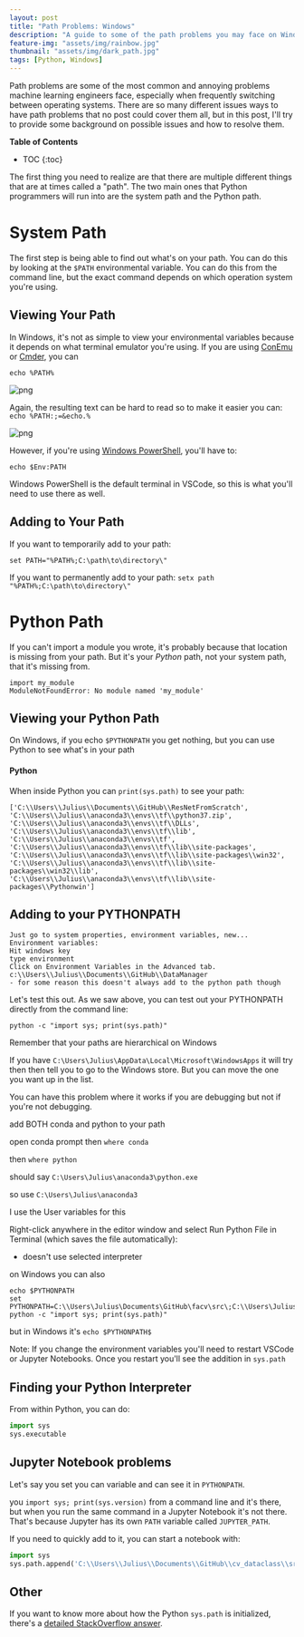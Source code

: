 ```yaml
---
layout: post
title: "Path Problems: Windows"
description: "A guide to some of the path problems you may face on Windows"
feature-img: "assets/img/rainbow.jpg"
thumbnail: "assets/img/dark_path.jpg"
tags: [Python, Windows]
---
```


Path problems are some of the most common and annoying problems machine learning engineers face, especially when frequently switching between operating systems. There are so many different issues ways to have path problems that no post could cover them all, but in this post, I'll try to provide some background on possible issues and how to resolve them.

<b>Table of Contents</b>
* TOC
{:toc}

The first thing you need to realize are that there are multiple different things that are at times called a "path". The two main ones that Python programmers will run into are the system path and the Python path. 

# System Path

The first step is being able to find out what's on your path. You can do this by looking at the `$PATH` environmental variable. You can do this from the command line, but the exact command depends on which operation system you're using.

## Viewing Your Path

In Windows, it's not as simple to view your environmental variables because it depends on what terminal emulator you're using. If you are using [ConEmu](https://conemu.github.io/) or [Cmder](https://cmder.net/), you can

`echo %PATH%`

![png]({{site.baseurl}}/assets/img/{{site.baseurl}}/assets/img/windows_path.png)

Again, the resulting text can be hard to read so to make it easier you can: `echo %PATH:;=&echo.%`

![png]({{site.baseurl}}/assets/img/{{site.baseurl}}/assets/img/windows_path_simple.png)

However, if you're using [Windows PowerShell](https://docs.microsoft.com/en-us/powershell/scripting/overview), you'll have to:

`echo $Env:PATH`

Windows PowerShell is the default terminal in VSCode, so this is what you'll need to use there as well.

## Adding to Your Path

If you want to temporarily add to your path:
```
set PATH="%PATH%;C:\path\to\directory\"
```

If you want to permanently add to your path:
`setx path "%PATH%;C:\path\to\directory\"`

# Python Path

If you can't import a module you wrote, it's probably because that location is missing from your path. But it's your *Python* path, not your system path, that it's missing from.

```
import my_module
ModuleNotFoundError: No module named 'my_module'
```

## Viewing your Python Path

On Windows, if you echo `$PYTHONPATH` you get nothing, but you can use Python to see what's in your path

#### Python

When inside Python you can `print(sys.path)` to see your path:
```
['C:\\Users\\Julius\\Documents\\GitHub\\ResNetFromScratch', 'C:\\Users\\Julius\\anaconda3\\envs\\tf\\python37.zip', 'C:\\Users\\Julius\\anaconda3\\envs\\tf\\DLLs', 'C:\\Users\\Julius\\anaconda3\\envs\\tf\\lib', 'C:\\Users\\Julius\\anaconda3\\envs\\tf', 'C:\\Users\\Julius\\anaconda3\\envs\\tf\\lib\\site-packages', 'C:\\Users\\Julius\\anaconda3\\envs\\tf\\lib\\site-packages\\win32', 'C:\\Users\\Julius\\anaconda3\\envs\\tf\\lib\\site-packages\\win32\\lib', 'C:\\Users\\Julius\\anaconda3\\envs\\tf\\lib\\site-packages\\Pythonwin']
```

## Adding to your PYTHONPATH
```
Just go to system properties, environment variables, new...
Environment variables:
Hit windows key
type environment
Click on Environment Variables in the Advanced tab.
c:\\Users\\Julius\\Documents\\GitHub\\DataManager
- for some reason this doesn't always add to the python path though
```
Let's test this out. As we saw above, you can test out your PYTHONPATH directly from the command line:

`python -c "import sys; print(sys.path)"`


Remember that your paths are hierarchical on Windows

If you have `C:\Users\Julius\AppData\Local\Microsoft\WindowsApps` it will try then then tell you to go to the Windows store. But you can move the one you want up in the list.

You can have this problem where it works if you are debugging but not if you're not debugging.


add BOTH conda and python to your path

open conda prompt then `where conda`

then `where python`

should say
`C:\Users\Julius\anaconda3\python.exe`

so use `C:\Users\Julius\anaconda3`




I use the User variables for this



Right-click anywhere in the editor window and select Run Python File in Terminal (which saves the file automatically):

- doesn't use selected interpreter




on Windows you can also

```
echo $PYTHONPATH
set PYTHONPATH=C:\\Users\Julius\Documents\GitHub\facv\src\;C:\\Users\Julius\Documents\GitHub\fastai\fastai
python -c "import sys; print(sys.path)"
```

but in Windows it's `echo $PYTHONPATH$`




Note:
If you change the environment variables you'll need to restart VSCode or Jupyter Notebooks. Once you restart you'll see the addition in `sys.path`


## Finding your Python Interpreter

From within Python, you can do:

``` python
import sys
sys.executable
```


## Jupyter Notebook problems

Let's say you set you can variable and can see it in `PYTHONPATH`.


you `import sys; print(sys.version)` from a command line and it's there, but when you run the same command in a Jupyter Notebook it's not there. That's because Jupyter has its own `PATH` variable called `JUPYTER_PATH`.

If you need to quickly add to it, you can start a notebook with:

``` python
import sys
sys.path.append('C:\\Users\\Julius\\Documents\\GitHub\\cv_dataclass\\src')
```

## Other

If you want to know more about how the Python `sys.path` is initialized, there's a [detailed StackOverflow answer](https://stackoverflow.com/questions/897792/where-is-pythons-sys-path-initialized-from).
